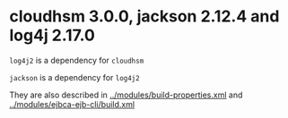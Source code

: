 # cloudhsm 3.0.0, jackson 2.12.4 and log4j 2.17.0
`log4j2` is a dependency for `cloudhsm`

`jackson` is a dependency for `log4j2`

They are also described in [../modules/build-properties.xml]() and [../modules/ejbca-ejb-cli/build.xml]()
